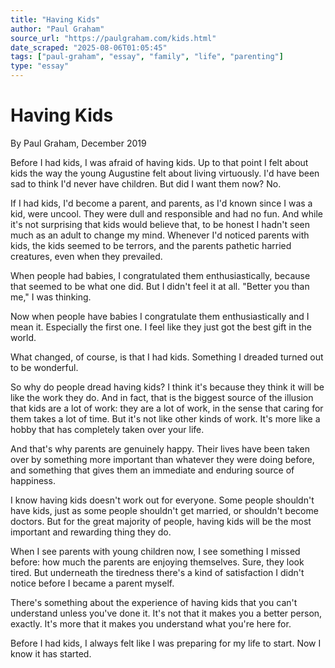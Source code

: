 ```yaml
---
title: "Having Kids"
author: "Paul Graham"
source_url: "https://paulgraham.com/kids.html"
date_scraped: "2025-08-06T01:05:45"
tags: ["paul-graham", "essay", "family", "life", "parenting"]
type: "essay"
---
```


# Having Kids

By Paul Graham, December 2019

Before I had kids, I was afraid of having kids. Up to that point I felt about kids the way the young Augustine felt about living virtuously. I'd have been sad to think I'd never have children. But did I want them now? No.

If I had kids, I'd become a parent, and parents, as I'd known since I was a kid, were uncool. They were dull and responsible and had no fun. And while it's not surprising that kids would believe that, to be honest I hadn't seen much as an adult to change my mind. Whenever I'd noticed parents with kids, the kids seemed to be terrors, and the parents pathetic harried creatures, even when they prevailed.

When people had babies, I congratulated them enthusiastically, because that seemed to be what one did. But I didn't feel it at all. "Better you than me," I was thinking.

Now when people have babies I congratulate them enthusiastically and I mean it. Especially the first one. I feel like they just got the best gift in the world.

What changed, of course, is that I had kids. Something I dreaded turned out to be wonderful.

So why do people dread having kids? I think it's because they think it will be like the work they do. And in fact, that is the biggest source of the illusion that kids are a lot of work: they are a lot of work, in the sense that caring for them takes a lot of time. But it's not like other kinds of work. It's more like a hobby that has completely taken over your life.

And that's why parents are genuinely happy. Their lives have been taken over by something more important than whatever they were doing before, and something that gives them an immediate and enduring source of happiness.

I know having kids doesn't work out for everyone. Some people shouldn't have kids, just as some people shouldn't get married, or shouldn't become doctors. But for the great majority of people, having kids will be the most important and rewarding thing they do.

When I see parents with young children now, I see something I missed before: how much the parents are enjoying themselves. Sure, they look tired. But underneath the tiredness there's a kind of satisfaction I didn't notice before I became a parent myself.

There's something about the experience of having kids that you can't understand unless you've done it. It's not that it makes you a better person, exactly. It's more that it makes you understand what you're here for.

Before I had kids, I always felt like I was preparing for my life to start. Now I know it has started.